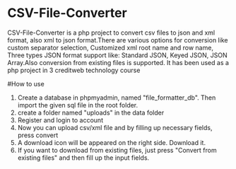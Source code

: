 # CSV-File-Converter
CSV-File-Converter is a php project to convert csv files to json and xml format, also xml to json format.There are various options for conversion like custom separator selection, Customized xml root name and row name, Three types JSON format support like: Standard JSON, Keyed JSON, JSON Array.Also conversion from existing files is supported. 
It has been used as a php  project in 3 creditweb technology course

#How to use
1. Create a database in phpmyadmin, named "file_formatter_db". Then import the given sql file in the root folder.
2. create a folder named "uploads" in the data folder
3. Register and login to account
4. Now you can upload csv/xml file and by filling up necessary fields, press convert
5. A download icon will be appeared on the right side. Download it.
6. If you want to download from existing files, just press "Convert from existing files" and then fill up the input fields.

